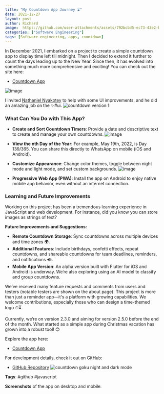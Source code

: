 ```yaml
---
title: "My Countdown App Journey ⏳"
date: 2021-12-27
layout: post
author: Richard
image:  https://github.com/user-attachments/assets/792bcbd5-ec73-43e2-bac5-2328482da1b3
categories: ["Software Engineering"]
tags: [Software engineering, apps, countdown]
---
```


In December 2021, I embarked on a project to create a simple countdown app to display time left till midnight. Then I decided to extend it further to count the days leading up to the New Year. Since then, it has evolved into something much more comprehensive and exciting!
You can check out the site here:
- [Countdown App](https://rcountdown.netlify.app)

![image](https://github.com/user-attachments/assets/be6e0154-6cfc-40d8-a756-f396b53e6ef5)

I invited [Nathaniel Nyakotey](https://www.linkedin.com/in/nathaniel-nyakotey/) to help with some UI improvements, and he did an amazing job on the ✨#ui.
![countdown version 1](https://github.com/user-attachments/assets/e13a672c-c9aa-47a4-a060-461673ca8049)

### What Can You Do with This App?

- **Create and Sort Countdown Timers**: Provide a date and descriptive text to create and manage your own countdowns.
  ![image](https://github.com/user-attachments/assets/d729bed5-cb88-406c-a099-807ee7ed89b4)

- **View the nth Day of the Year**: For example, May 19th, 2022, is Day 139/365. You can share this directly to WhatsApp on mobile (iOS and Android).
  
- **Customize Appearance**: Change color themes, toggle between night mode and light mode, and set custom backgrounds.
  ![image](https://github.com/user-attachments/assets/792bcbd5-ec73-43e2-bac5-2328482da1b3)


- **Progressive Web App (PWA)**: Install the app on Android to enjoy native mobile app behavior, even without an internet connection.

### Learning and Future Improvements

Working on this project has been a tremendous learning experience in JavaScript and web development. For instance, did you know you can store images as strings of text?

**Future Improvements and Suggestions:**

- **Remote Countdown Storage**: Sync countdowns across multiple devices and time zones 🌍.
- **Additional Features**: Include birthdays, confetti effects, repeat countdowns, and shareable countdowns for team deadlines, reminders, and notifications 🔊.
- **Mobile App Version**: An alpha version built with Flutter for iOS and Android is underway. We’re also exploring using an AI model to classify and group countdowns.

We’ve received many feature requests and comments from users and testers (notable testers are shown on the about page). This project is more than just a reminder app—it's a platform with growing capabilities. We welcome contributions, especially those who can design a time-themed logo ⏱⏳.

Currently, we’re on version 2.3.0 and aiming for version 2.5.0 before the end of the month. What started as a simple app during Christmas vacation has grown into a robust tool! 😊

Explore the app here:
- [Countdown App](https://rcountdown.netlify.app)

For development details, check it out on GitHub:
- [GitHub Repository](https://github.com/RDjarbeng/countdown)
![countdown goku night and dark mode](https://github.com/user-attachments/assets/758afeed-e80c-42fb-8e8c-da9e21b385e1)

**Tags**: #github #javascript

**Screenshots** of the app on desktop and mobile:
